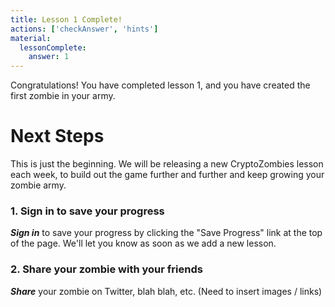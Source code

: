 ```yaml
---
title: Lesson 1 Complete!
actions: ['checkAnswer', 'hints']
material:
  lessonComplete:
    answer: 1
---
```


Congratulations! You have completed lesson 1, and you have created the first zombie in your army.

# Next Steps

This is just the beginning. We will be releasing a new CryptoZombies lesson each week, to build out the game further and further and keep growing your zombie army.

### 1. Sign in to save your progress

***Sign in*** to save your progress by clicking the "Save Progress" link at the top of the page. We'll let you know as soon as we add a new lesson.

### 2. Share your zombie with your friends

***Share*** your zombie on Twitter, blah blah, etc. (Need to insert images / links)
